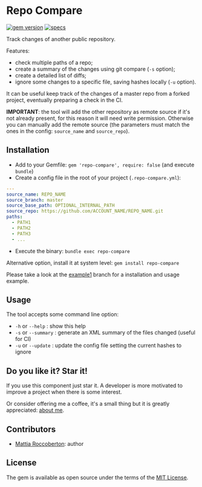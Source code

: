 # Repo Compare
[![gem version](https://badge.fury.io/rb/repo-compare.svg)](https://badge.fury.io/rb/repo-compare)
[![specs](https://github.com/blocknotes/repo-compare/actions/workflows/specs.yml/badge.svg)](https://github.com/blocknotes/repo-compare/actions/workflows/specs.yml)

Track changes of another public repository.

Features:
- check multiple paths of a repo;
- create a summary of the changes using git compare (`-s` option);
- create a detailed list of diffs;
- ignore some changes to a specific file, saving hashes locally (`-u` option).

It can be useful keep track of the changes of a master repo from a forked project, eventually preparing a check in the CI.

**IMPORTANT**: the tool will add the other repository as remote source if it's not already present, for this reason it will need write permission. Otherwise you can manually add the remote source (the parameters must match the ones in the config: `source_name` and `source_repo`).

## Installation

- Add to your Gemfile: `gem 'repo-compare', require: false` (and execute `bundle`)
- Create a config file in the root of your project (`.repo-compare.yml`):

```yml
---
source_name: REPO_NAME
source_branch: master
source_base_path: OPTIONAL_INTERNAL_PATH
source_repo: https://github.com/ACCOUNT_NAME/REPO_NAME.git
paths:
  - PATH1
  - PATH2
  - PATH3
  - ...
```

- Execute the binary: `bundle exec repo-compare`

Alternative option, install it at system level: `gem install repo-compare`

Please take a look at the [example1](https://github.com/blocknotes/repo-compare/tree/example1) branch for a installation and usage example.

## Usage

The tool accepts some command line option:

- `-h` or `--help`    : show this help
- `-s` or `--summary` : generate an XML summary of the files changed (useful for CI)
- `-u` or `--update`  : update the config file setting the current hashes to ignore

## Do you like it? Star it!

If you use this component just star it. A developer is more motivated to improve a project when there is some interest.

Or consider offering me a coffee, it's a small thing but it is greatly appreciated: [about me](https://www.blocknot.es/about-me).

## Contributors

- [Mattia Roccoberton](https://blocknot.es/): author

## License

The gem is available as open source under the terms of the [MIT License](MIT-LICENSE).
